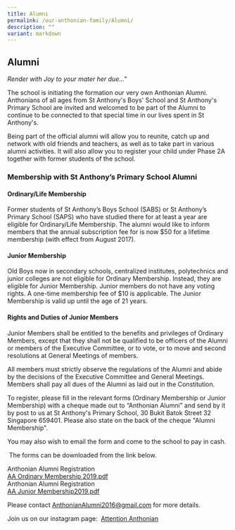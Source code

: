 ```yaml
---
title: Alumni
permalink: /our-anthonian-family/Alumni/
description: ""
variant: markdown
---
```

## Alumni 

_Render with Joy to your mater her due..."_

  

The school is initiating the formation our very own Anthonian Alumni. Anthonians of all ages from St Anthony's Boys' School and St Anthony's Primary School are invited and welcomed to be part of the Alumni to continue to be connected to that special time in our lives spent in St Anthony's.&nbsp;&nbsp;

  

Being part of the official alumni will allow you to reunite, catch up and network with old friends and teachers, as well as to take part in various alumni activities. It will also allow you to register your child under Phase 2A together with former students of the school.

  



### **Membership with St Anthony’s Primary School Alumni**

#### **Ordinary/Life Membership**

  

Former students of St Anthony’s Boys School (SABS) or St Anthony’s Primary School (SAPS) who have studied there for at least a year are eligible for Ordinary/Life Membership. The alumni would like to inform members that the annual subscription fee for is now $50 for a lifetime membership (with effect from August 2017).

  

#### **Junior Membership**

  

Old Boys now in secondary schools, centralized institutes, polytechnics and junior colleges are not eligible for Ordinary Membership. Instead, they are eligible for Junior Membership. Junior members do not have any voting rights. A one-time membership fee of $10 is applicable. The Junior Membership is valid up until the age of 21 years.

  

#### **Rights and Duties of Junior Members**

  

Junior Members shall be entitled to the benefits and privileges of Ordinary Members, except that they shall not be qualified to be officers of the Alumni or members of the Executive Committee, or to vote, or to move and second resolutions at General Meetings of members.

  

All members must strictly observe the regulations of the Alumni and abide by the decisions of the Executive Committee and General Meetings. Members shall pay all dues of the Alumni as laid out in the Constitution.

  

To register, please fill in the relevant forms (Ordinary Membership or Junior Membership) with a cheque made out to “Anthonian Alumni” and send by it by post to us at St Anthony's Primary School, 30 Bukit Batok Street 32 Singapore 659401. Please also state on the back of the cheque "Alumni Membership".

  

You may also wish to email the form and come to the school to pay in cash.

  

&nbsp;The forms can be downloaded from the link below.
 
 Anthonian Alumni Registration<br>
 [AA Ordinary Membership 2019.pdf](/files/AA%20Ordinary%20%20Membership%202019.pdf)<br>
 Anthonian Alumni Registration<br>
 [AA Junior Membership2019.pdf](/files/AA%20Junior%20Membership2019.pdf)
 
 Please contact&nbsp;[AnthonianAlumni2016@gmail.com](mailto:AnthonianAlumni2016@gmail.com)&nbsp;for more details.

Join us on our instagram page:&nbsp;
[Attention Anthonian](https://www.instagram.com/attention_anthonian?igsh=MWhxbmJpdnEzeDIyeg==)

